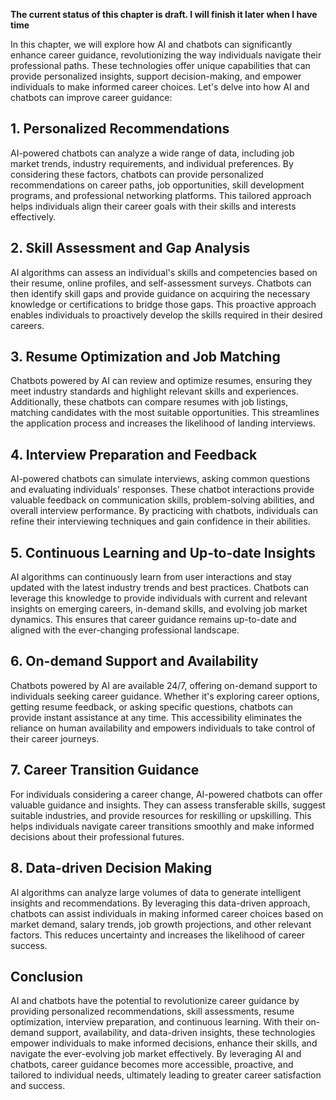 **The current status of this chapter is draft. I will finish it later when I have time**

In this chapter, we will explore how AI and chatbots can significantly enhance career guidance, revolutionizing the way individuals navigate their professional paths. These technologies offer unique capabilities that can provide personalized insights, support decision-making, and empower individuals to make informed career choices. Let's delve into how AI and chatbots can improve career guidance:

**1. Personalized Recommendations**
-----------------------------------

AI-powered chatbots can analyze a wide range of data, including job market trends, industry requirements, and individual preferences. By considering these factors, chatbots can provide personalized recommendations on career paths, job opportunities, skill development programs, and professional networking platforms. This tailored approach helps individuals align their career goals with their skills and interests effectively.

**2. Skill Assessment and Gap Analysis**
----------------------------------------

AI algorithms can assess an individual's skills and competencies based on their resume, online profiles, and self-assessment surveys. Chatbots can then identify skill gaps and provide guidance on acquiring the necessary knowledge or certifications to bridge those gaps. This proactive approach enables individuals to proactively develop the skills required in their desired careers.

**3. Resume Optimization and Job Matching**
-------------------------------------------

Chatbots powered by AI can review and optimize resumes, ensuring they meet industry standards and highlight relevant skills and experiences. Additionally, these chatbots can compare resumes with job listings, matching candidates with the most suitable opportunities. This streamlines the application process and increases the likelihood of landing interviews.

**4. Interview Preparation and Feedback**
-----------------------------------------

AI-powered chatbots can simulate interviews, asking common questions and evaluating individuals' responses. These chatbot interactions provide valuable feedback on communication skills, problem-solving abilities, and overall interview performance. By practicing with chatbots, individuals can refine their interviewing techniques and gain confidence in their abilities.

**5. Continuous Learning and Up-to-date Insights**
--------------------------------------------------

AI algorithms can continuously learn from user interactions and stay updated with the latest industry trends and best practices. Chatbots can leverage this knowledge to provide individuals with current and relevant insights on emerging careers, in-demand skills, and evolving job market dynamics. This ensures that career guidance remains up-to-date and aligned with the ever-changing professional landscape.

**6. On-demand Support and Availability**
-----------------------------------------

Chatbots powered by AI are available 24/7, offering on-demand support to individuals seeking career guidance. Whether it's exploring career options, getting resume feedback, or asking specific questions, chatbots can provide instant assistance at any time. This accessibility eliminates the reliance on human availability and empowers individuals to take control of their career journeys.

**7. Career Transition Guidance**
---------------------------------

For individuals considering a career change, AI-powered chatbots can offer valuable guidance and insights. They can assess transferable skills, suggest suitable industries, and provide resources for reskilling or upskilling. This helps individuals navigate career transitions smoothly and make informed decisions about their professional futures.

**8. Data-driven Decision Making**
----------------------------------

AI algorithms can analyze large volumes of data to generate intelligent insights and recommendations. By leveraging this data-driven approach, chatbots can assist individuals in making informed career choices based on market demand, salary trends, job growth projections, and other relevant factors. This reduces uncertainty and increases the likelihood of career success.

**Conclusion**
--------------

AI and chatbots have the potential to revolutionize career guidance by providing personalized recommendations, skill assessments, resume optimization, interview preparation, and continuous learning. With their on-demand support, availability, and data-driven insights, these technologies empower individuals to make informed decisions, enhance their skills, and navigate the ever-evolving job market effectively. By leveraging AI and chatbots, career guidance becomes more accessible, proactive, and tailored to individual needs, ultimately leading to greater career satisfaction and success.
